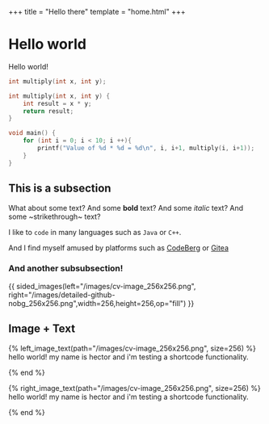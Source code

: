+++
title = "Hello there"
template = "home.html"
+++

# Hello world
Hello world!

```c
int multiply(int x, int y);

int multiply(int x, int y) {
    int result = x * y;
    return result;
}

void main() {
    for (int i = 0; i < 10; i ++){
        printf("Value of %d * %d = %d\n", i, i+1, multiply(i, i+1));
    }
}

```
## This is a subsection

What about some text?
And some **bold** text?
And some *italic* text?
And some ~strikethrough~ text?

I like to `code` in many languages such as `Java` or `C++`.

And I find myself amused by platforms such as [CodeBerg](https://codeberg.org) or [Gitea](https://gitea.com)

### And another subsubsection!

{{ sided_images(left="/images/cv-image_256x256.png", right="/images/detailed-github-nobg_256x256.png",width=256,height=256,op="fill") }}

## Image + Text

{% left_image_text(path="/images/cv-image_256x256.png", size=256) %}
hello world! 
my name is hector and i'm testing a shortcode functionality.

{% end %}

{% right_image_text(path="/images/cv-image_256x256.png", size=256) %}
hello world! 
my name is hector and i'm testing a shortcode functionality.

{% end %}
 
